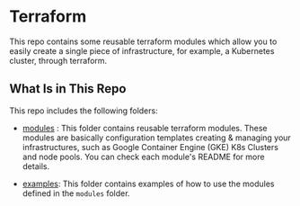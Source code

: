 # Terraform

This repo contains some reusable terraform modules which allow you to easily create a single piece of infrastructure, for example, a Kubernetes cluster, through terraform.

## What Is in This Repo

This repo includes the following folders:

* [modules](https://github.com/azhuox/terraform/tree/master/modules) : This folder contains reusable terraform modules. These modules are basically configuration templates creating & managing your infrastructures, such as Google Container Engine (GKE) K8s Clusters and node pools. You can check each module's README for more details.

* [examples](https://github.com/azhuox/terraform/tree/master/examples): This folder contains examples of how to use the modules defined in the `modules` folder.


